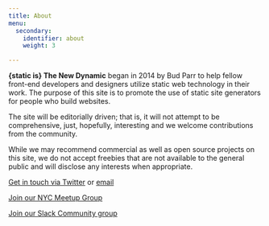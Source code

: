 ```yaml
---
title: About
menu:
  secondary:
    identifier: about
    weight: 3

---
```

**{static is} The New Dynamic** began in 2014 by Bud Parr to help fellow front-end developers and designers utilize static web technology in their work. The purpose of this site is to promote the use of static site generators for people who build websites.

The site will be editorially driven; that is, it will not attempt to be comprehensive, just, hopefully, interesting and we welcome contributions from the community.

While we may recommend commercial as well as open source projects on this site, we do not accept freebies that are not available to the general public and will disclose any interests when appropriate.

[Get in touch via Twitter](https://twitter.com/thenewdynamic) or [email ](mailto:budparr@thenewdynamic.com)

[Join our NYC Meetup Group](https://www.meetup.com/JAMstack-nyc/)

[Join our Slack Community group](https://slack.tnd.dev/)